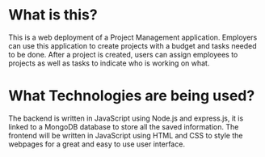 # What is this?


This is a web deployment of a Project Management application. Employers can use this application to create projects with a budget and tasks needed to be done. After a project is created, users can assign employees to projects as well as tasks to indicate who is working on what.


# What Technologies are being used?


The backend is written in JavaScript using Node.js and express.js, it is linked to a MongoDB database to store all the saved information. The frontend will be written in JavaScript using HTML and CSS to style the webpages for a great and easy to use user interface.
